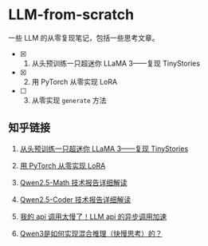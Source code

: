# LLM-from-scratch

一些 LLM 的从零复现笔记，包括一些思考文章。

- [x] 1. 从头预训练一只超迷你 LLaMA 3——复现 TinyStories
- [x] 2. 用 PyTorch 从零实现 LoRA
- [ ] 3. 从零实现 `generate` 方法



## 知乎链接

1. [从头预训练一只超迷你 LLaMA 3——复现 TinyStories](https://zhuanlan.zhihu.com/p/695130168)

2. [用 PyTorch 从零实现 LoRA](https://zhuanlan.zhihu.com/p/702419731)

3. [Qwen2.5-Math 技术报告详细解读](https://zhuanlan.zhihu.com/p/721015204)

4. [Qwen2.5-Coder 技术报告详细解读](https://zhuanlan.zhihu.com/p/721189499)

5. [我的 api 调用太慢了！LLM api 的异步调用加速](https://zhuanlan.zhihu.com/p/1896894945463362125)

6. [Qwen3是如何实现混合推理（快慢思考）的？](https://zhuanlan.zhihu.com/p/1900555481715570305)